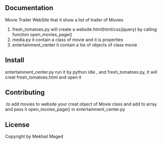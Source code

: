 Documentation
-------------
Movie Trailer WebSite that it show a list of trailer of Movies 

1. fresh_tomatoes.py will create a website.html(html/css/jquery) by calling function open_movies_page()
2. media.py it contain a class of movie and it is properties 
3. entertainment_center it contain a list of objects of class movie 



Install
--------
entertainment_center.py run it by python idle ,
and fresh_tomatoes.py, it will creat fresh_tomatoes.html and open it 





Contributing
--------
.to add movies to website your creat object of Movie class and add to array and pass it open_movies_page() in entertainment_center.py 





License
--------
Copyright by Mekhail Maged 





